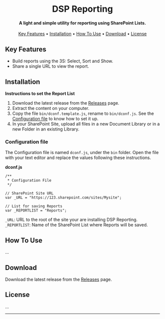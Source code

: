 <h1 align="center">
DSP Reporting
</h1>
<h4 align="center">A light and simple utility for reporting using SharePoint Lists.</h4>


<p align="center">
  <a href="#key-features">Key Features</a> •
  <a href="#installation">Installation</a> •
  <a href="#how-to-use">How To Use</a> •
  <a href="#download">Download</a> •
  <a href="#license">License</a>
</p>


## Key Features

- Build reports using the 3S: Select, Sort and Show.
- Share a single URL to view the report.

## Installation

**Instructions to set the Report List**

1. Download the latest release from the [Releases](https://github.com/Dreller/DSP-Reporting/releases) page.
1. Extract the content on your computer.
1. Copy the file `bin/dconf.template.js`, rename to `bin/dconf.js`.  See the [Configuration file](configuration-file) to know how to set it up.
1. In your SharePoint Site, upload all files in a new Document Library or in a new Folder in an existing Library.

### Configuration file

The Configuration file is named `dconf.js`, under the `bin` folder.
Open the file with your text editor and replace the values following these instructions.

**dconf.js**
```
/**
 * Configuration File
 */

// SharePoint Site URL
var _URL = "https://123.sharepoint.com/sites/Mysite";

// List for saving Reports
var _REPORTLIST = "Reports";
```

`_URL`: URL to the root of the site your are installing DSP Reporting.
`_REPORTLIST`: Name of the SharePoint List where Reports will be saved.


## How To Use

...


## Download

Download the latest release from the [Releases](https://github.com/Dreller/DSP-Reporting/releases) page.



## License

...


---